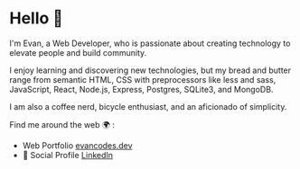 # Hello 👋 

I'm Evan, a Web Developer, who is passionate about creating technology to elevate people and build community. 

I enjoy learning and discovering new technologies, but my bread and butter range from semantic HTML, CSS with preprocessors like less and sass, JavaScript, React, Node.js, Express, Postgres, SQLite3, and MongoDB. 

I am also a coffee nerd, bicycle enthusiast, and an aficionado of simplicity. 


Find me around the web 🌍 :

- Web Portfolio [evancodes.dev](https://evancodes.dev/)
- 🎒 Social Profile [LinkedIn](https://www.linkedin.com/in/evan-aspaas-a80259198/)

